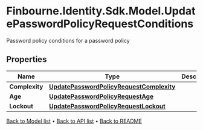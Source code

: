 # Finbourne.Identity.Sdk.Model.UpdatePasswordPolicyRequestConditions
Password policy conditions for a password policy

## Properties

Name | Type | Description | Notes
------------ | ------------- | ------------- | -------------
**Complexity** | [**UpdatePasswordPolicyRequestComplexity**](UpdatePasswordPolicyRequestComplexity.md) |  | 
**Age** | [**UpdatePasswordPolicyRequestAge**](UpdatePasswordPolicyRequestAge.md) |  | 
**Lockout** | [**UpdatePasswordPolicyRequestLockout**](UpdatePasswordPolicyRequestLockout.md) |  | 

[Back to Model list](../README.md#documentation-for-models) &#8226; [Back to API list](../README.md#documentation-for-api-endpoints) &#8226; [Back to README](../README.md)

